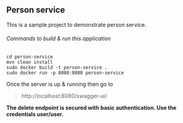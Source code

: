 ## Person service

This is a sample project to demonstrate person service. 

###### Commands to build & run this application
```
cd person-service
mvn clean install
sudo docker build -t person-service .
sudo docker run -p 8080:8080 person-service  
```

Once the server is up & running then go to

> http://localhost:8080/swagger-ui/

**The delete endpoint is secured with basic authentication. Use the credentials user/user.**

